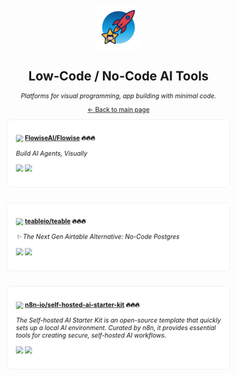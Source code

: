 <p align="center"><img src="../assets/awesome-logo.png" width="100" alt="Awesome Repos"/></p>
<h1 align="center">Low-Code / No-Code AI Tools</h1>
<p align="center"><i>Platforms for visual programming, app building with minimal code.</i></p>

<p align="center"><a href="../README.md">← Back to main page</a></p>

<div align="left" style="border:1px solid #eee; border-radius:10px; padding:18px 20px; background:#fff;">

<img src="https://avatars.githubusercontent.com/u/128289781?v=4" width="32" style="vertical-align:middle;"/> <strong><a href="https://github.com/FlowiseAI/Flowise">FlowiseAI/Flowise</a> 🔥🔥🔥</strong><br/><br/>
<em>Build AI Agents, Visually</em><br/><br/>
<span>
<a href="https://github.com/FlowiseAI/Flowise/stargazers"><img src="https://img.shields.io/github/stars/FlowiseAI/Flowise?style=flat-square&labelColor=343b41"></a>
<a href="https://github.com/FlowiseAI/Flowise/network/members"><img src="https://img.shields.io/github/forks/FlowiseAI/Flowise?style=flat-square&labelColor=343b41"></a>
</span>
</div><br><br>

<div align="left" style="border:1px solid #eee; border-radius:10px; padding:18px 20px; background:#fff;">

<img src="https://avatars.githubusercontent.com/u/113977713?v=4" width="32" style="vertical-align:middle;"/> <strong><a href="https://github.com/teableio/teable">teableio/teable</a> 🔥🔥🔥</strong><br/><br/>
<em>✨ The Next Gen Airtable Alternative: No-Code Postgres</em><br/><br/>
<span>
<a href="https://github.com/teableio/teable/stargazers"><img src="https://img.shields.io/github/stars/teableio/teable?style=flat-square&labelColor=343b41"></a>
<a href="https://github.com/teableio/teable/network/members"><img src="https://img.shields.io/github/forks/teableio/teable?style=flat-square&labelColor=343b41"></a>
</span>
</div><br><br>

<div align="left" style="border:1px solid #eee; border-radius:10px; padding:18px 20px; background:#fff;">

<img src="https://avatars.githubusercontent.com/u/45487711?v=4" width="32" style="vertical-align:middle;"/> <strong><a href="https://github.com/n8n-io/self-hosted-ai-starter-kit">n8n-io/self-hosted-ai-starter-kit</a> 🔥🔥🔥</strong><br/><br/>
<em>The Self-hosted AI Starter Kit is an open-source template that quickly sets up a local AI environment. Curated by n8n, it provides essential tools for creating secure, self-hosted AI workflows.</em><br/><br/>
<span>
<a href="https://github.com/n8n-io/self-hosted-ai-starter-kit/stargazers"><img src="https://img.shields.io/github/stars/n8n-io/self-hosted-ai-starter-kit?style=flat-square&labelColor=343b41"></a>
<a href="https://github.com/n8n-io/self-hosted-ai-starter-kit/network/members"><img src="https://img.shields.io/github/forks/n8n-io/self-hosted-ai-starter-kit?style=flat-square&labelColor=343b41"></a>
</span>
</div><br><br>

